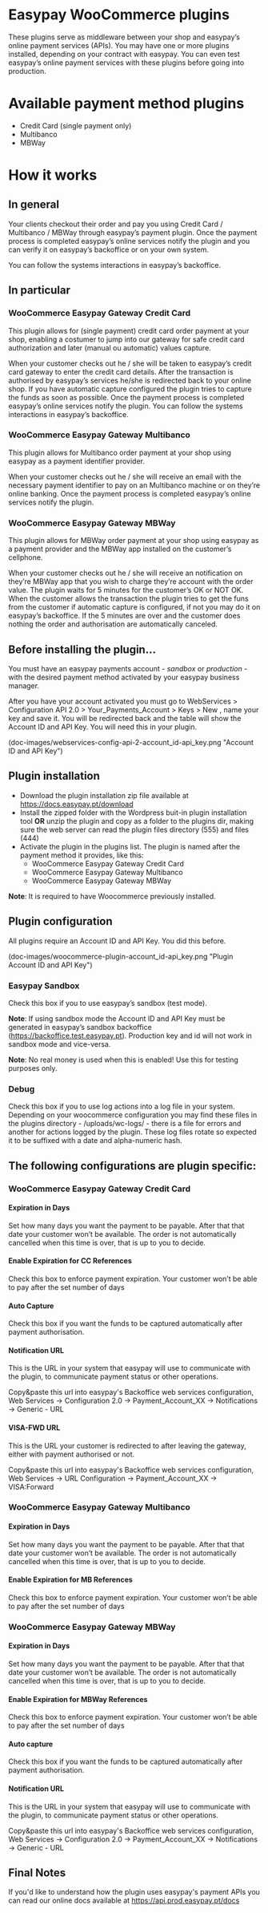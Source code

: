 # Easypay WooCommerce plugins 
These plugins serve as middleware between your shop and easypay’s online payment services (APIs). You may have one or more plugins installed, depending on your contract with easypay.
You can even test easypay’s online payment services with these plugins before going into production.

# Available payment method plugins
- Credit Card (single payment only)
- Multibanco
- MBWay

# How it works
## In general 
Your clients checkout their order and pay you using Credit Card / Multibanco / MBWay through easypay’s payment plugin. Once the payment process is completed easypay’s online services notify the plugin and you can verify it on easypay’s backoffice or on your own system.

You can follow the systems interactions in easypay’s backoffice. 

## In particular
### WooCommerce Easypay Gateway Credit Card
This plugin allows for (single payment) credit card order payment at your shop, enabling a costumer to jump into our gateway for safe credit card authorization and later (manual ou automatic) values capture. 

When your customer checks out he / she will be taken to easypay’s credit card gateway to enter the credit card details. After the transaction is authorised by easypay’s services he/she is redirected back to your online shop. If you have automatic capture configured the plugin tries to capture the funds as soon as possible. Once the payment process is completed easypay’s online services notify the plugin. You can follow the systems interactions in easypay’s backoffice.
 
### WooCommerce Easypay Gateway Multibanco
This plugin allows for Multibanco order payment at your shop using easypay as a payment identifier provider. 

When your customer checks out he / she will receive an email with the necessary payment identifier to pay on an Multibanco machine or on they’re online banking. Once the payment process is completed easypay’s online services notify the plugin. 

### WooCommerce Easypay Gateway MBWay
This plugin allows for MBWay order payment at your shop using easypay as a payment provider and the MBWay app installed on the customer’s cellphone. 

When your customer checks out he / she will receive an notification on they’re MBWay app that you wish to charge they’re account with the order value. The plugin waits for 5 minutes for the customer’s OK or NOT OK. When the customer allows the transaction the plugin tries to get the funs from the customer if automatic capture is configured, if not you may do it on easypay’s backoffice. If the 5 minutes are over and the customer does nothing the order and authorisation are automatically canceled. 

## Before installing the plugin…
You must have an easypay payments account - _sandbox_ or _production_ - with the desired payment method activated by your easypay business manager.

After you have your account activated you must go to WebServices > Configuration API 2.0 > Your_Payments_Account > Keys > New , name your key and save it. You will be redirected back and the table will show the Account ID and API Key. You will need this in your plugin.  

(doc-images/webservices-config-api-2-account_id-api_key.png "Account ID and API Key")

## Plugin installation
- Download the plugin installation zip file available at https://docs.easypay.pt/download
- Install the zipped folder with the Wordpress buit-in plugin installation tool **OR** unzip the plugin and copy as a folder to the plugins dir, making sure the web server can read the plugin files directory (555) and files (444)
- Activate the plugin in the plugins list. The plugin is named after the payment method it provides, like this: 
  - WooCommerce Easypay Gateway Credit Card
  - WooCommerce Easypay Gateway Multibanco
  - WooCommerce Easypay Gateway MBWay

__Note__: It is required to have Woocommerce previously installed.

## Plugin configuration
All plugins require an Account ID and API Key. You did this before.

(doc-images/woocommerce-plugin-account_id-api_key.png "Plugin Account ID and API Key")

### Easypay Sandbox
Check this box if you to use easypay’s sandbox (test mode). 

__Note__: If using sandbox mode the Account ID and API Key must be generated in easypay’s sandbox backoffice (https://backoffice.test.easypay.pt).  Production key and id will not work in sandbox mode and vice-versa.

__Note__: No real money is used when this is enabled! Use this for testing purposes only.

### Debug
Check this box if you to use log actions into a log file in your system. Depending on your woocommerce configuration you may find these files in the plugins directory - /uploads/wc-logs/ - there is a file for errors and another for actions logged by the plugin. These log files rotate so expected it to be suffixed with a date and alpha-numeric hash.

## The following configurations are plugin specific:

### WooCommerce Easypay Gateway Credit Card
#### Expiration in Days 
Set how many days you want the payment to be payable. After that that date your customer won’t be available. The order is not automatically cancelled when this time is over, that is up to you to decide.

#### Enable Expiration for CC References 
Check this box to enforce payment expiration. Your customer won’t be able to pay after the set number of days 

#### Auto Capture
Check this box if you want the funds to be captured automatically after payment authorisation.

#### Notification URL
This is the URL in your system that easypay will use to communicate with the plugin, to communicate payment status or other operations. 

Copy&paste this url into easypay's Backoffice web services configuration, Web Services -> Configuration 2.0 -> Payment_Account_XX -> Notifications -> Generic - URL

#### VISA-FWD URL
This is the URL your customer is redirected to after leaving the gateway, either with payment authorised or not. 

Copy&paste this url into easypay's Backoffice web services configuration, Web Services -> URL Configuration -> Payment_Account_XX -> VISA:Forward

### WooCommerce Easypay Gateway Multibanco
#### Expiration in Days 
Set how many days you want the payment to be payable. After that that date your customer won’t be available. The order is not automatically cancelled when this time is over, that is up to you to decide.

#### Enable Expiration for MB References 
Check this box to enforce payment expiration. Your customer won’t be able to pay after the set number of days 

### WooCommerce Easypay Gateway MBWay
#### Expiration in Days 
Set how many days you want the payment to be payable. After that that date your customer won’t be available. The order is not automatically cancelled when this time is over, that is up to you to decide.

#### Enable Expiration for MBWay References 
Check this box to enforce payment expiration. Your customer won’t be able to pay after the set number of days 

#### Auto capture
Check this box if you want the funds to be captured automatically after payment authorisation.

#### Notification URL
This is the URL in your system that easypay will use to communicate with the plugin, to communicate payment status or other operations. 

Copy&paste this url into easypay's Backoffice web services configuration, Web Services -> Configuration 2.0 -> Payment_Account_XX -> Notifications -> Generic - URL

## Final Notes
If you'd like to understand how the plugin uses easypay's payment APIs you can read our online docs available at https://api.prod.easypay.pt/docs